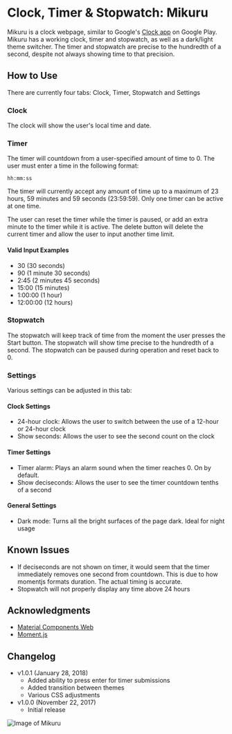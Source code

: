 # Clock, Timer & Stopwatch: Mikuru
Mikuru is a clock webpage, similar to Google's [Clock app](https://play.google.com/store/apps/details?id=com.google.android.deskclock) on Google Play. Mikuru has a working clock, timer and stopwatch, as well as a dark/light theme switcher. The timer and stopwatch are precise to the hundredth of a second, despite not always showing time to that precision.

## How to Use
There are currently four tabs: Clock, Timer, Stopwatch and Settings

### Clock
The clock will show the user's local time and date.

### Timer
The timer will countdown from a user-specified amount of time to 0. The user must enter a time in the following format: 
```
hh:mm:ss
```
The timer will currently accept any amount of time up to a maximum of 23 hours, 59 minutes and 59 seconds (23:59:59). Only one timer can be active at one time.

The user can reset the timer while the timer is paused, or add an extra minute to the timer while it is active. The delete button will delete the current timer and allow the user to input another time limit.
#### Valid Input Examples
* 30 (30 seconds)
* 90 (1 minute 30 seconds)
* 2:45 (2 minutes 45 seconds)
* 15:00 (15 minutes)
* 1:00:00 (1 hour)
* 12:00:00 (12 hours)
### Stopwatch
The stopwatch will keep track of time from the moment the user presses the Start button. The stopwatch will show time precise to the hundredth of a second. The stopwatch can be paused during operation and reset back to 0.

### Settings
Various settings can be adjusted in this tab:

#### Clock Settings
* 24-hour clock: Allows the user to switch between the use of a 12-hour or 24-hour clock
* Show seconds: Allows the user to see the second count on the clock

#### Timer Settings
* Timer alarm: Plays an alarm sound when the timer reaches 0. On by default.
* Show deciseconds: Allows the user to see the timer countdown tenths of a second

#### General Settings
* Dark mode: Turns all the bright surfaces of the page dark. Ideal for night usage

## Known Issues
* If deciseconds are not shown on timer, it would seem that the timer immediately removes one second from countdown. This is due to how momentjs formats duration. The actual timing is accurate.
* Stopwatch will not properly display any time above 24 hours

## Acknowledgments
* [Material Components Web](https://github.com/material-components/material-components-web)
* [Moment.js](https://momentjs.com/)

## Changelog
* v1.0.1 (January 28, 2018)
	* Added ability to press enter for timer submissions
	* Added transition between themes
	* Various CSS adjustments
* v1.0.0 (November 22, 2017)
	* Initial release

![Image of Mikuru](https://vignette.wikia.nocookie.net/haruhi/images/4/4d/Mikuru_Asahina.png)